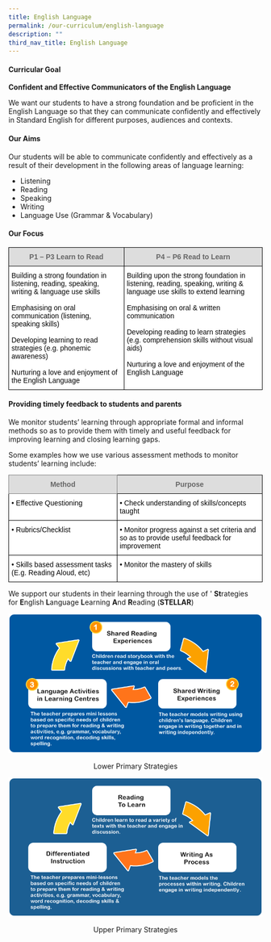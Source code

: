 ```yaml
---
title: English Language
permalink: /our-curriculum/english-language
description: ""
third_nav_title: English Language
---
```

#### Curricular Goal  

**Confident and Effective Communicators of the English Language**

We want our students to have a strong foundation and be proficient in the English Language so that they can communicate confidently and effectively in Standard English for different purposes, audiences and contexts.

#### Our Aims

Our students will be able to communicate confidently and effectively as a result of their development in the following areas of language learning:

*   Listening
*   Reading
*   Speaking
*   Writing
*   Language Use (Grammar & Vocabulary)


#### Our Focus

<style type="text/css">
.tg  {border-collapse:collapse;border-spacing:0;}
.tg td{border-color:black;border-style:solid;border-width:1px;font-family:Arial, sans-serif;font-size:14px;
  overflow:hidden;padding:10px 5px;word-break:normal;}
.tg th{border-color:black;border-style:solid;border-width:1px;font-family:Arial, sans-serif;font-size:14px;
  font-weight:normal;overflow:hidden;padding:10px 5px;word-break:normal;}
.tg .tg-a4yv{background-color:#DDD;color:#666;font-weight:bold;text-align:center;vertical-align:top}
.tg .tg-s6wz{background-color:#FFF;color:#050505;text-align:left;vertical-align:top}
</style>
<table class="tg">
<thead>
  <tr>
    <th class="tg-a4yv">P1 – P3 Learn to Read</th>
    <th class="tg-a4yv">P4 – P6 Read to Learn</th>
  </tr>
</thead>
<tbody>
  <tr>
    <td class="tg-s6wz">Building a strong foundation in listening, reading, speaking, writing &amp; language use skills<br><br>Emphasising on oral communication (listening, speaking skills)<br><br>Developing learning to read strategies (e.g. phonemic awareness)<br><br>Nurturing a love and enjoyment of the English Language</td>
    <td class="tg-s6wz">Building upon the strong foundation in listening, reading, speaking, writing &amp; language use skills to extend learning<br><br>Emphasising on oral &amp; written communication<br><br>Developing reading to learn strategies (e.g. comprehension skills without visual aids)<br><br>Nurturing a love and enjoyment of the English Language</td>
  </tr>
</tbody>
</table>

#### Providing timely feedback to students and parents
  
We monitor students’ learning through appropriate formal and informal methods so as to provide them with timely and useful feedback for improving learning and closing learning gaps. 

Some examples how we use various assessment methods to monitor students’ learning include:

<style type="text/css">
.tg  {border-collapse:collapse;border-spacing:0;}
.tg td{border-color:black;border-style:solid;border-width:1px;font-family:Arial, sans-serif;font-size:14px;
  overflow:hidden;padding:10px 5px;word-break:normal;}
.tg th{border-color:black;border-style:solid;border-width:1px;font-family:Arial, sans-serif;font-size:14px;
  font-weight:normal;overflow:hidden;padding:10px 5px;word-break:normal;}
.tg .tg-a4yv{background-color:#DDD;color:#666;font-weight:bold;text-align:center;vertical-align:top}
.tg .tg-s6wz{background-color:#FFF;color:#050505;text-align:left;vertical-align:top}
.tg .tg-kpb2{background-color:#DDD;border-color:inherit;color:#666;font-weight:bold;text-align:center;vertical-align:top}
</style>
<table class="tg">
<thead>
  <tr>
    <th class="tg-kpb2">Method</th>
    <th class="tg-a4yv">Purpose</th>
  </tr>
</thead>
<tbody>
  <tr>
    <td class="tg-s6wz">• Effective Questioning</td>
    <td class="tg-s6wz">• Check understanding of skills/concepts taught</td>
  </tr>
  <tr>
    <td class="tg-s6wz">• Rubrics/Checklist</td>
    <td class="tg-s6wz">• Monitor progress against a set criteria and so as to provide useful feedback for improvement</td>
  </tr>
  <tr>
    <td class="tg-s6wz">• Skills based assessment tasks (E.g. Reading Aloud, etc)</td>
    <td class="tg-s6wz">• Monitor the mastery of skills</td>
  </tr>
</tbody>
</table>

We support our students in their learning through the use of ' **St**rategies for **E**nglish **L**anguage **L**earning **A**nd **R**eading (**STELLAR**)

![Lower Primary Strategies](/images/image001.png)
<p style="text-align:center;">Lower Primary Strategies</p>

![Upper Primary Strategies](/images/image003.png)
<p style="text-align:center;">Upper Primary Strategies</p>